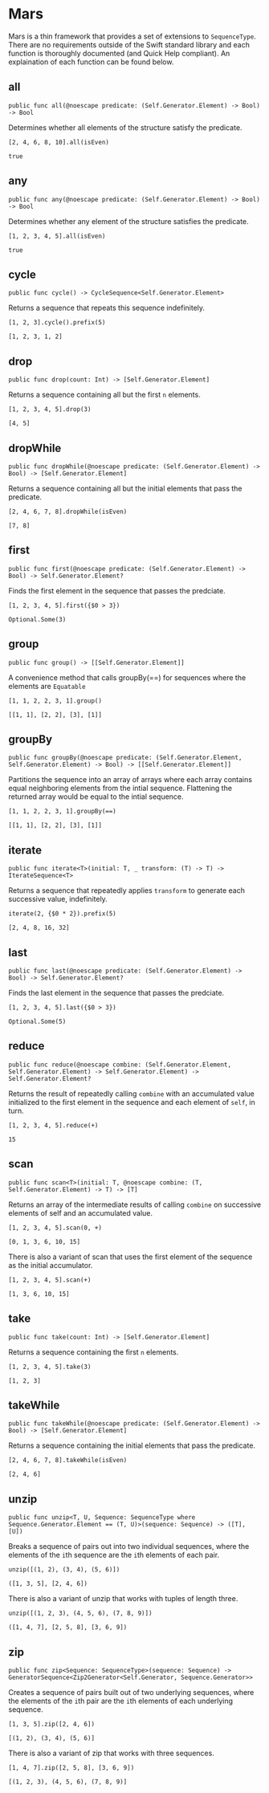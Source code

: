 # Mars

Mars is a thin framework that provides a set of extensions to `SequenceType`. There are no requirements outside of the Swift standard library and each function is thoroughly documented (and Quick Help compliant). An explaination of each function can be found below.

## all

`public func all(@noescape predicate: (Self.Generator.Element) -> Bool) -> Bool`

Determines whether all elements of the structure satisfy the predicate.

```
[2, 4, 6, 8, 10].all(isEven)

true
```

## any

`public func any(@noescape predicate: (Self.Generator.Element) -> Bool) -> Bool`

Determines whether any element of the structure satisfies the predicate.

```
[1, 2, 3, 4, 5].all(isEven)

true
```

## cycle

`public func cycle() -> CycleSequence<Self.Generator.Element>`

Returns a sequence that repeats this sequence indefinitely.

```
[1, 2, 3].cycle().prefix(5)

[1, 2, 3, 1, 2]
```

## drop

`public func drop(count: Int) -> [Self.Generator.Element]`

Returns a sequence containing all but the first `n` elements.

```
[1, 2, 3, 4, 5].drop(3)

[4, 5]
```

## dropWhile

`public func dropWhile(@noescape predicate: (Self.Generator.Element) -> Bool) -> [Self.Generator.Element]`

Returns a sequence containing all but the initial elements that pass the predicate.

```
[2, 4, 6, 7, 8].dropWhile(isEven)

[7, 8]
```

## first

`public func first(@noescape predicate: (Self.Generator.Element) -> Bool) -> Self.Generator.Element?`

Finds the first element in the sequence that passes the predciate.

```
[1, 2, 3, 4, 5].first({$0 > 3})

Optional.Some(3)
```

## group

`public func group() -> [[Self.Generator.Element]]`

A convenience method that calls groupBy(==) for sequences where the elements are `Equatable`

```
[1, 1, 2, 2, 3, 1].group()

[[1, 1], [2, 2], [3], [1]]
```

## groupBy

`public func groupBy(@noescape predicate: (Self.Generator.Element, Self.Generator.Element) -> Bool) -> [[Self.Generator.Element]]`

Partitions the sequence into an array of arrays where each array contains equal neighboring elements from the intial sequence. Flattening the returned array would be equal to the intial sequence.

```
[1, 1, 2, 2, 3, 1].groupBy(==)

[[1, 1], [2, 2], [3], [1]]
```

## iterate

`public func iterate<T>(initial: T, _ transform: (T) -> T) -> IterateSequence<T>`

Returns a sequence that repeatedly applies `transform` to generate each successive value, indefinitely.

```
iterate(2, {$0 * 2}).prefix(5)

[2, 4, 8, 16, 32]
```

## last

`public func last(@noescape predicate: (Self.Generator.Element) -> Bool) -> Self.Generator.Element?`

Finds the last element in the sequence that passes the predciate.

```
[1, 2, 3, 4, 5].last({$0 > 3})

Optional.Some(5)
```

## reduce

`public func reduce(@noescape combine: (Self.Generator.Element, Self.Generator.Element) -> Self.Generator.Element) -> Self.Generator.Element?`

Returns the result of repeatedly calling `combine` with an accumulated value initialized to the first element in the sequence and each element of `self`, in turn.

```
[1, 2, 3, 4, 5].reduce(+)

15
```

## scan

`public func scan<T>(initial: T, @noescape combine: (T, Self.Generator.Element) -> T) -> [T]`

Returns an array of the intermediate results of calling `combine` on successive elements of self and an accumulated value.

```
[1, 2, 3, 4, 5].scan(0, +)

[0, 1, 3, 6, 10, 15]
```

There is also a variant of scan that uses the first element of the sequence as the initial accumulator.

```
[1, 2, 3, 4, 5].scan(+)

[1, 3, 6, 10, 15]
```

## take

`public func take(count: Int) -> [Self.Generator.Element]`

Returns a sequence containing the first `n` elements.
    
```
[1, 2, 3, 4, 5].take(3)

[1, 2, 3]
```

## takeWhile

`public func takeWhile(@noescape predicate: (Self.Generator.Element) -> Bool) -> [Self.Generator.Element]`

Returns a sequence containing the initial elements that pass the predicate.
    
```
[2, 4, 6, 7, 8].takeWhile(isEven)

[2, 4, 6]
```

## unzip

`public func unzip<T, U, Sequence: SequenceType where Sequence.Generator.Element == (T, U)>(sequence: Sequence) -> ([T], [U])`

Breaks a sequence of pairs out into two individual sequences, where the elements of the `i`th sequence are the `i`th elements of each pair.

```
unzip([(1, 2), (3, 4), (5, 6)])

([1, 3, 5], [2, 4, 6])
```

There is also a variant of unzip that works with tuples of length three.

```
unzip([(1, 2, 3), (4, 5, 6), (7, 8, 9)])

([1, 4, 7], [2, 5, 8], [3, 6, 9])
```

## zip

`public func zip<Sequence: SequenceType>(sequence: Sequence) -> GeneratorSequence<Zip2Generator<Self.Generator, Sequence.Generator>>`

Creates a sequence of pairs built out of two underlying sequences, where the elements of the `i`th pair are the `i`th elements of each underlying sequence.

```
[1, 3, 5].zip([2, 4, 6])

[(1, 2), (3, 4), (5, 6)]
```

There is also a variant of zip that works with three sequences.

```
[1, 4, 7].zip([2, 5, 8], [3, 6, 9])

[(1, 2, 3), (4, 5, 6), (7, 8, 9)]
```
